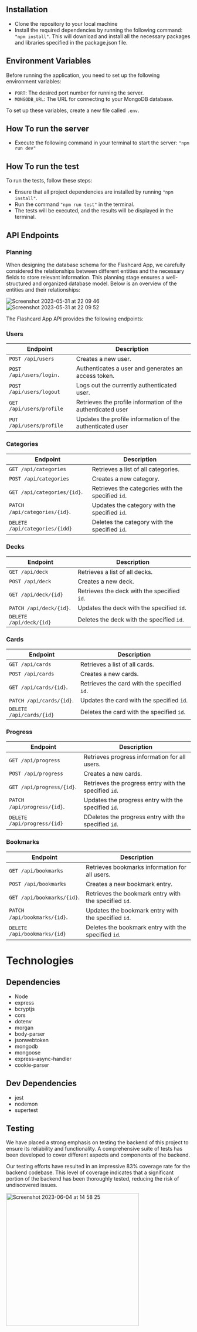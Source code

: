  ## Installation

- Clone the repository to your local machine
- Install the required dependencies by running the following command: ```"npm install"```. This will download and install all the necessary packages and libraries specified in the package.json file.
 
## Environment Variables

Before running the application, you need to set up the following environment variables:

- `PORT`: The desired port number for running the server.
- `MONGODB_URL`: The URL for connecting to your MongoDB database.

To set up these variables, create a new file called `.env`. 

## How To run the server

- Execute the following command in your terminal to start the server: ```"npm run dev"```

## How To run the test

To run the tests, follow these steps:

- Ensure that all project dependencies are installed by running ```"npm install"```.
- Run the command ```"npm run test"``` in the terminal.
- The tests will be executed, and the results will be displayed in the terminal.

## API Endpoints

### Planning

When designing the database schema for the Flashcard App, we carefully considered the relationships between different entities and the necessary fields to store relevant information. This planning stage ensures a well-structured and organized database model. Below is an overview of the entities and their relationships:

![Screenshot 2023-05-31 at 22 09 46](https://github.com/PiroAvni/Educational_APP_Server_MongoDB/assets/112406576/25b82173-7a45-4cb3-be6c-3b0c2f457bfb)
![Screenshot 2023-05-31 at 22 09 52](https://github.com/PiroAvni/Educational_APP_Server_MongoDB/assets/112406576/434e8134-be0c-44e7-b864-d70924c2013a)

The Flashcard App API provides the following endpoints:


### Users

| Endpoint                 | Description                                                       |
|--------------------------|-------------------------------------------------------------------|
| `POST /api/users`        | Creates a new user.                                               |
| `POST /api/users/login.` | Authenticates a user and generates an access token.               |
| `POST /api/users/logout` | Logs out the currently authenticated user.                        |
| `GET /api/users/profile` | Retrieves the profile information of the authenticated user       |
| `PUT /api/users/profile` | Updates the profile information of the authenticated user         |

### Categories

| Endpoint                 | Description                                                       |
|--------------------------|-------------------------------------------------------------------|
| `GET /api/categories`         | Retrieves a list of all categories.                          |
| `POST /api/categories`        | Creates a new category.                                      |
| `GET /api/categories/{id}`.   | Retrieves the categories with the specified `id`.            |
| `PATCH /api/categories/{id}`. | Updates the category with the specified `id`.                |
| `DELETE /api/categories/{idd}`| Deletes the category with the specified `id`.                |

### Decks

| Endpoint                 | Description                                                       |
|--------------------------|-------------------------------------------------------------------|
| `GET /api/deck`         | Retrieves a list of all decks.                                    |
| `POST /api/deck`        | Creates a new deck.                                               |
| `GET /api/deck/{id}`    | Retrieves the deck with the specified `id`.                       |
| `PATCH /api/deck/{id}`. | Updates the deck with the specified `id`.                         |
| `DELETE /api/deck/{id}` | Deletes the deck with the specified `id`.                         |

### Cards

| Endpoint                 | Description                                                       |
|--------------------------|-------------------------------------------------------------------|
| `GET /api/cards`         | Retrieves a list of all cards.                                    |
| `POST /api/cards`        | Creates a new cards.                                              |
| `GET /api/cards/{id}`.   | Retrieves the card with the specified `id`.                       |
| `PATCH /api/cards/{id}`. | Updates the card with the specified `id`.                         |
| `DELETE /api/cards/{id}` | Deletes the card with the specified `id`.                         |

### Progress

| Endpoint                 | Description                                                       |
|--------------------------|-------------------------------------------------------------------|
| `GET /api/progress`         | Retrieves progress information for all users.                  |
| `POST /api/progress`        | Creates a new cards.                                           |
| `GET /api/progress/{id}`.   | Retrieves the progress entry with the specified `id`.          |
| `PATCH /api/progress/{id}`. | Updates the progress entry with the specified `id`.            |
| `DELETE /api/progress/{id}` | DDeletes the progress entry with the specified  `id`.          |

### Bookmarks

| Endpoint                 | Description                                                       |
|--------------------------|-------------------------------------------------------------------|
| `GET /api/bookmarks`         | Retrieves bookmarks information for all users.                |
| `POST /api/bookmarks`        | Creates a new bookmark entry.                                 |
| `GET /api/bookmarks/{id}`.   | Retrieves the bookmark entry with the specified `id`.         |
| `PATCH /api/bookmarks/{id}`. | Updates the bookmark entry with the specified `id`.           |
| `DELETE /api/bookmarks/{id}` | Deletes the bookmark entry with the specified  `id`.          |


# Technologies
  
## Dependencies

* Node
* express
* bcryptjs
* cors
* dotenv
* morgan
* body-parser
* jsonwebtoken
* mongodb
* mongoose
* express-async-handler
* cookie-parser


## Dev Dependencies
- jest
- nodemon
- supertest

## Testing 

We have placed a strong emphasis on testing the backend of this project to ensure its reliability and functionality. A comprehensive suite of tests has been developed to cover different aspects and components of the backend.

Our testing efforts have resulted in an impressive 83% coverage rate for the backend codebase. This level of coverage indicates that a significant portion of the backend has been thoroughly tested, reducing the risk of undiscovered issues.

<img width="362" alt="Screenshot 2023-06-04 at 14 58 25" src="https://github.com/PiroAvni/Educational_APP_Server_MongoDB/assets/112406576/606ebace-f7d3-4dec-bbc6-9232ed6cbb6d">



